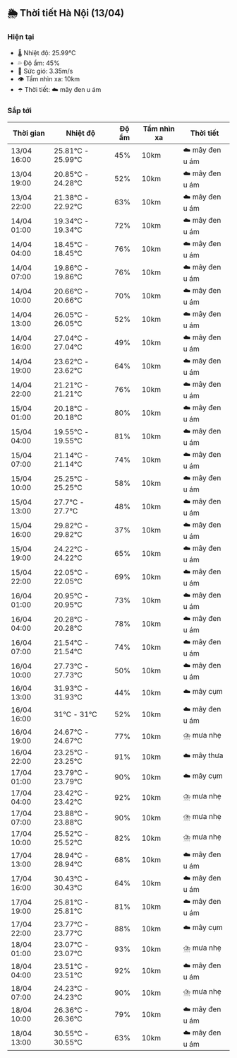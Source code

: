 ## 🌦️ Thời tiết Hà Nội (13/04)

### Hiện tại

- 🌡️ Nhiệt độ: 25.99℃
- 💦 Độ ẩm: 45%
- 💨 Sức gió: 3.35m/s
- 👁️ Tầm nhìn xa: 10km
- ☂️ Thời tiết: ☁️ mây đen u ám

### Sắp tới

| Thời gian | Nhiệt độ | Độ ẩm | Tầm nhìn xa | Thời tiết |
| --- | --- | --- | --- | --- |
| 13/04 16:00 | 25.81℃ - 25.99℃ | 45% | 10km | ☁️ mây đen u ám |
| 13/04 19:00 | 20.85℃ - 24.28℃ | 52% | 10km | ☁️ mây đen u ám |
| 13/04 22:00 | 21.38℃ - 22.92℃ | 63% | 10km | ☁️ mây đen u ám |
| 14/04 01:00 | 19.34℃ - 19.34℃ | 72% | 10km | ☁️ mây đen u ám |
| 14/04 04:00 | 18.45℃ - 18.45℃ | 76% | 10km | ☁️ mây đen u ám |
| 14/04 07:00 | 19.86℃ - 19.86℃ | 76% | 10km | ☁️ mây đen u ám |
| 14/04 10:00 | 20.66℃ - 20.66℃ | 70% | 10km | ☁️ mây đen u ám |
| 14/04 13:00 | 26.05℃ - 26.05℃ | 52% | 10km | ☁️ mây đen u ám |
| 14/04 16:00 | 27.04℃ - 27.04℃ | 49% | 10km | ☁️ mây đen u ám |
| 14/04 19:00 | 23.62℃ - 23.62℃ | 64% | 10km | ☁️ mây đen u ám |
| 14/04 22:00 | 21.21℃ - 21.21℃ | 76% | 10km | ☁️ mây đen u ám |
| 15/04 01:00 | 20.18℃ - 20.18℃ | 80% | 10km | ☁️ mây đen u ám |
| 15/04 04:00 | 19.55℃ - 19.55℃ | 81% | 10km | ☁️ mây đen u ám |
| 15/04 07:00 | 21.14℃ - 21.14℃ | 74% | 10km | ☁️ mây đen u ám |
| 15/04 10:00 | 25.25℃ - 25.25℃ | 58% | 10km | ☁️ mây đen u ám |
| 15/04 13:00 | 27.7℃ - 27.7℃ | 48% | 10km | ☁️ mây đen u ám |
| 15/04 16:00 | 29.82℃ - 29.82℃ | 37% | 10km | ☁️ mây đen u ám |
| 15/04 19:00 | 24.22℃ - 24.22℃ | 65% | 10km | ☁️ mây đen u ám |
| 15/04 22:00 | 22.05℃ - 22.05℃ | 69% | 10km | ☁️ mây đen u ám |
| 16/04 01:00 | 20.95℃ - 20.95℃ | 73% | 10km | ☁️ mây đen u ám |
| 16/04 04:00 | 20.28℃ - 20.28℃ | 78% | 10km | ☁️ mây đen u ám |
| 16/04 07:00 | 21.54℃ - 21.54℃ | 74% | 10km | ☁️ mây đen u ám |
| 16/04 10:00 | 27.73℃ - 27.73℃ | 50% | 10km | ☁️ mây đen u ám |
| 16/04 13:00 | 31.93℃ - 31.93℃ | 44% | 10km | ☁️ mây cụm |
| 16/04 16:00 | 31℃ - 31℃ | 52% | 10km | ☁️ mây đen u ám |
| 16/04 19:00 | 24.67℃ - 24.67℃ | 77% | 10km | ⛈️ mưa nhẹ |
| 16/04 22:00 | 23.25℃ - 23.25℃ | 91% | 10km | ☁️ mây thưa |
| 17/04 01:00 | 23.79℃ - 23.79℃ | 90% | 10km | ☁️ mây cụm |
| 17/04 04:00 | 23.42℃ - 23.42℃ | 92% | 10km | ⛈️ mưa nhẹ |
| 17/04 07:00 | 23.88℃ - 23.88℃ | 90% | 10km | ⛈️ mưa nhẹ |
| 17/04 10:00 | 25.52℃ - 25.52℃ | 82% | 10km | ⛈️ mưa nhẹ |
| 17/04 13:00 | 28.94℃ - 28.94℃ | 68% | 10km | ☁️ mây đen u ám |
| 17/04 16:00 | 30.43℃ - 30.43℃ | 64% | 10km | ☁️ mây đen u ám |
| 17/04 19:00 | 25.81℃ - 25.81℃ | 81% | 10km | ☁️ mây đen u ám |
| 17/04 22:00 | 23.77℃ - 23.77℃ | 88% | 10km | ☁️ mây cụm |
| 18/04 01:00 | 23.07℃ - 23.07℃ | 93% | 10km | ⛈️ mưa nhẹ |
| 18/04 04:00 | 23.51℃ - 23.51℃ | 92% | 10km | ☁️ mây đen u ám |
| 18/04 07:00 | 24.23℃ - 24.23℃ | 90% | 10km | ⛈️ mưa nhẹ |
| 18/04 10:00 | 26.36℃ - 26.36℃ | 79% | 10km | ☁️ mây đen u ám |
| 18/04 13:00 | 30.55℃ - 30.55℃ | 63% | 10km | ☁️ mây đen u ám |

